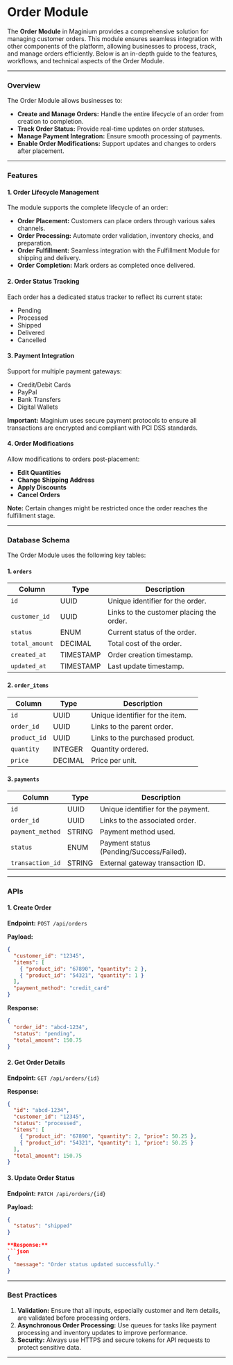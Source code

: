 # Order Module

The **Order Module** in Maginium provides a comprehensive solution for managing customer orders. This module ensures seamless integration with other components of the platform, allowing businesses to process, track, and manage orders efficiently. Below is an in-depth guide to the features, workflows, and technical aspects of the Order Module.

***

### Overview

The Order Module allows businesses to:

* **Create and Manage Orders:** Handle the entire lifecycle of an order from creation to completion.
* **Track Order Status:** Provide real-time updates on order statuses.
* **Manage Payment Integration:** Ensure smooth processing of payments.
* **Enable Order Modifications:** Support updates and changes to orders after placement.

***

### Features

#### 1. **Order Lifecycle Management**

The module supports the complete lifecycle of an order:

* **Order Placement:** Customers can place orders through various sales channels.
* **Order Processing:** Automate order validation, inventory checks, and preparation.
* **Order Fulfillment:** Seamless integration with the Fulfillment Module for shipping and delivery.
* **Order Completion:** Mark orders as completed once delivered.

#### 2. **Order Status Tracking**

Each order has a dedicated status tracker to reflect its current state:

* Pending
* Processed
* Shipped
* Delivered
* Cancelled

#### 3. **Payment Integration**

Support for multiple payment gateways:

* Credit/Debit Cards
* PayPal
* Bank Transfers
* Digital Wallets

**Important:** Maginium uses secure payment protocols to ensure all transactions are encrypted and compliant with PCI DSS standards.

#### 4. **Order Modifications**

Allow modifications to orders post-placement:

* **Edit Quantities**
* **Change Shipping Address**
* **Apply Discounts**
* **Cancel Orders**

**Note:** Certain changes might be restricted once the order reaches the fulfillment stage.

***

### Database Schema

The Order Module uses the following key tables:

#### 1. `orders`

| Column         | Type      | Description                              |
| -------------- | --------- | ---------------------------------------- |
| `id`           | UUID      | Unique identifier for the order.         |
| `customer_id`  | UUID      | Links to the customer placing the order. |
| `status`       | ENUM      | Current status of the order.             |
| `total_amount` | DECIMAL   | Total cost of the order.                 |
| `created_at`   | TIMESTAMP | Order creation timestamp.                |
| `updated_at`   | TIMESTAMP | Last update timestamp.                   |

#### 2. `order_items`

| Column       | Type    | Description                     |
| ------------ | ------- | ------------------------------- |
| `id`         | UUID    | Unique identifier for the item. |
| `order_id`   | UUID    | Links to the parent order.      |
| `product_id` | UUID    | Links to the purchased product. |
| `quantity`   | INTEGER | Quantity ordered.               |
| `price`      | DECIMAL | Price per unit.                 |

#### 3. `payments`

| Column           | Type   | Description                              |
| ---------------- | ------ | ---------------------------------------- |
| `id`             | UUID   | Unique identifier for the payment.       |
| `order_id`       | UUID   | Links to the associated order.           |
| `payment_method` | STRING | Payment method used.                     |
| `status`         | ENUM   | Payment status (Pending/Success/Failed). |
| `transaction_id` | STRING | External gateway transaction ID.         |

***

### APIs

#### 1. **Create Order**

**Endpoint:** `POST /api/orders`

**Payload:**

```json
{
  "customer_id": "12345",
  "items": [
    { "product_id": "67890", "quantity": 2 },
    { "product_id": "54321", "quantity": 1 }
  ],
  "payment_method": "credit_card"
}
```

**Response:**

```json
{
  "order_id": "abcd-1234",
  "status": "pending",
  "total_amount": 150.75
}
```

#### 2. **Get Order Details**

**Endpoint:** `GET /api/orders/{id}`

**Response:**

```json
{
  "id": "abcd-1234",
  "customer_id": "12345",
  "status": "processed",
  "items": [
    { "product_id": "67890", "quantity": 2, "price": 50.25 },
    { "product_id": "54321", "quantity": 1, "price": 50.25 }
  ],
  "total_amount": 150.75
}
```

#### 3. **Update Order Status**

**Endpoint:** `PATCH /api/orders/{id}`

**Payload:**

````json
{
  "status": "shipped"
}

**Response:**
```json
{
  "message": "Order status updated successfully."
}
````

***

### Best Practices

1. **Validation:** Ensure that all inputs, especially customer and item details, are validated before processing orders.
2. **Asynchronous Order Processing:** Use queues for tasks like payment processing and inventory updates to improve performance.
3. **Security:** Always use HTTPS and secure tokens for API requests to protect sensitive data.

***
